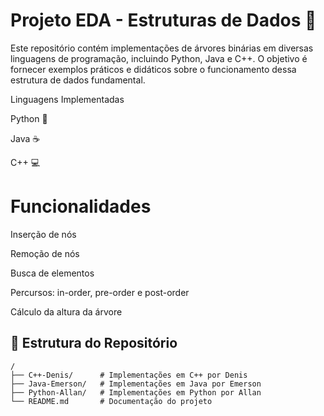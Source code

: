# Projeto EDA - Estruturas de Dados 🚀

Este repositório contém implementações de árvores binárias em diversas linguagens de programação, incluindo Python, Java e C++. O objetivo é fornecer exemplos práticos e didáticos sobre o funcionamento dessa estrutura de dados fundamental.

Linguagens Implementadas

Python 🐍

Java ☕

C++ 💻

# Funcionalidades

Inserção de nós

Remoção de nós

Busca de elementos

Percursos: in-order, pre-order e post-order

Cálculo da altura da árvore


## 📂 Estrutura do Repositório

```
/
├── C++-Denis/      # Implementações em C++ por Denis
├── Java-Emerson/   # Implementações em Java por Emerson
├── Python-Allan/   # Implementações em Python por Allan
└── README.md       # Documentação do projeto
```
